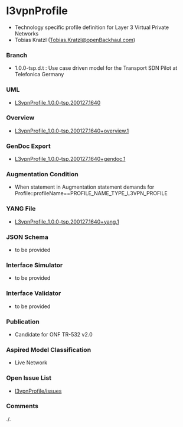# l3vpnProfile
- Technology specific profile definition for Layer 3 Virtual Private Networks
- Tobias Kratzl (Tobias.Kratzl@openBackhaul.com)

### Branch
- 1.0.0-tsp.d.t : Use case driven model for the Transport SDN Pilot at Telefonica Germany

### UML
- [L3vpnProfile_1.0.0-tsp.200127.1640](./L3vpnProfile_1.0.0-tsp.200127.1640.zip)

### Overview 
- [L3vpnProfile_1.0.0-tsp.200127.1640+overview.1](./L3vpnProfile_1.0.0-tsp.200127.1640+overview.1.png)

### GenDoc Export
- [L3vpnProfile_1.0.0-tsp.200127.1640+gendoc.1](./L3vpnProfile_1.0.0-tsp.200127.1640+gendoc.1.docx)

### Augmentation Condition
- When statement in Augmentation statement demands for Profile::profileName==PROFILE_NAME_TYPE_L3VPN_PROFILE

### YANG File
- [L3vpnProfile_1.0.0-tsp.200127.1640+yang.1](./L3vpnProfile_1.0.0-tsp.200127.1640+yang.1.zip)

### JSON Schema
- to be provided

### Interface Simulator
- to be provided

### Interface Validator
- to be provided

### Publication
- Candidate for ONF TR-532 v2.0 

### Aspired Model Classification
- Live Network

### Open Issue List
- [l3vpnProfile/issues](../../issues)

### Comments
./.
